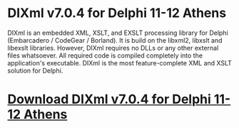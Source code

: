 # DIXml v7.0.4 for Delphi 11-12 Athens

DIXml is an embedded XML, XSLT, and EXSLT processing library for Delphi (Embarcadero / CodeGear / Borland). It is build on the libxml2, libxslt and libexslt libraries. However, DIXml requires no DLLs or any other external files whatsoever. All required code is compiled completely into the application's executable. DIXml is the most feature-complete XML and XSLT solution for Delphi.

# [Download DIXml v7.0.4 for Delphi 11-12 Athens](https://developer.team/delphi/35205-dixml-v704-for-delphi-11-12-athens.html)
